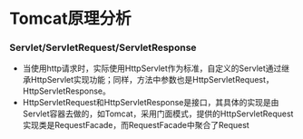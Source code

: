# Tomcat原理分析



### Servlet/ServletRequest/ServletResponse

* 当使用http请求时，实际使用HttpServlet作为标准，自定义的Servlet通过继承HttpServlet实现功能；同样，方法中参数也是HttpServletRequest，HttpServletResponse。
* HttpServletRequest和HttpServletResponse是接口，其具体的实现是由Servlet容器去做的，如Tomcat，采用门面模式，提供的HttpServletRequest实现类是RequestFacade，而RequestFacade中聚合了Request